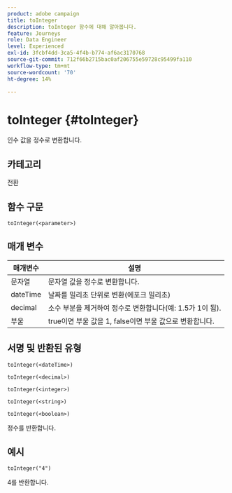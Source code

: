 ```yaml
---
product: adobe campaign
title: toInteger
description: toInteger 함수에 대해 알아봅니다.
feature: Journeys
role: Data Engineer
level: Experienced
exl-id: 3fcbf4dd-3ca5-4f4b-b774-af6ac3170768
source-git-commit: 712f66b2715bac0af206755e59728c95499fa110
workflow-type: tm+mt
source-wordcount: '70'
ht-degree: 14%

---
```


# toInteger {#toInteger}

인수 값을 정수로 변환합니다.

## 카테고리

전환

## 함수 구문

`toInteger(<parameter>)`

## 매개 변수

| 매개변수 | 설명 |
|--- |--- |
| 문자열 | 문자열 값을 정수로 변환합니다. |
| dateTime | 날짜를 밀리초 단위로 변환(에포크 밀리초) |
| decimal | 소수 부분을 제거하여 정수로 변환합니다(예: 1.5가 1이 됨). |
| 부울 | true이면 부울 값을 1, false이면 부울 값으로 변환합니다. |

## 서명 및 반환된 유형

`toInteger(<dateTime>)`

`toInteger(<decimal>)`

`toInteger(<integer>)`

`toInteger(<string>)`

`toInteger(<boolean>)`

정수를 반환합니다.

## 예시

`toInteger("4")`

4를 반환합니다.
